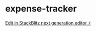 # expense-tracker

[Edit in StackBlitz next generation editor ⚡️](https://stackblitz.com/~/github.com/Manu-Udayakumar/expense-tracker)